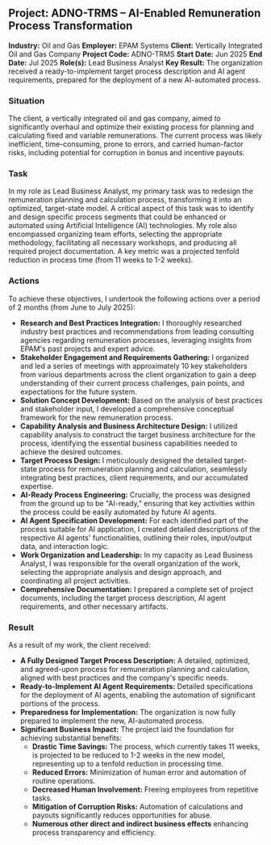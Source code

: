 ## Project: ADNO-TRMS – AI-Enabled Remuneration Process Transformation

**Industry:** Oil and Gas
**Employer:** EPAM Systems
**Client:** Vertically Integrated Oil and Gas Company
**Project Code:** ADNO-TRMS
**Start Date:** Jun 2025
**End Date:** Jul 2025
**Role(s):** Lead Business Analyst
**Key Result:** The organization received a ready-to-implement target process description and AI agent requirements, prepared for the deployment of a new AI-automated process.

### Situation
The client, a vertically integrated oil and gas company, aimed to significantly overhaul and optimize their existing process for planning and calculating fixed and variable remunerations. The current process was likely inefficient, time-consuming, prone to errors, and carried human-factor risks, including potential for corruption in bonus and incentive payouts.

### Task
In my role as Lead Business Analyst, my primary task was to redesign the remuneration planning and calculation process, transforming it into an optimized, target-state model. A critical aspect of this task was to identify and design specific process segments that could be enhanced or automated using Artificial Intelligence (AI) technologies. My role also encompassed organizing team efforts, selecting the appropriate methodology, facilitating all necessary workshops, and producing all required project documentation. A key metric was a projected tenfold reduction in process time (from 11 weeks to 1-2 weeks).

### Actions
To achieve these objectives, I undertook the following actions over a period of 2 months (from June to July 2025):
* **Research and Best Practices Integration:** I thoroughly researched industry best practices and recommendations from leading consulting agencies regarding remuneration processes, leveraging insights from EPAM's past projects and expert advice.
* **Stakeholder Engagement and Requirements Gathering:** I organized and led a series of meetings with approximately 10 key stakeholders from various departments across the client organization to gain a deep understanding of their current process challenges, pain points, and expectations for the future system.
* **Solution Concept Development:** Based on the analysis of best practices and stakeholder input, I developed a comprehensive conceptual framework for the new remuneration process.
* **Capability Analysis and Business Architecture Design:** I utilized capability analysis to construct the target business architecture for the process, identifying the essential business capabilities needed to achieve the desired outcomes.
* **Target Process Design:** I meticulously designed the detailed target-state process for remuneration planning and calculation, seamlessly integrating best practices, client requirements, and our accumulated expertise.
* **AI-Ready Process Engineering:** Crucially, the process was designed from the ground up to be "AI-ready," ensuring that key activities within the process could be easily automated by future AI agents.
* **AI Agent Specification Development:** For each identified part of the process suitable for AI application, I created detailed descriptions of the respective AI agents' functionalities, outlining their roles, input/output data, and interaction logic.
* **Work Organization and Leadership:** In my capacity as Lead Business Analyst, I was responsible for the overall organization of the work, selecting the appropriate analysis and design approach, and coordinating all project activities.
* **Comprehensive Documentation:** I prepared a complete set of project documents, including the target process description, AI agent requirements, and other necessary artifacts.

### Result
As a result of my work, the client received:
* **A Fully Designed Target Process Description:** A detailed, optimized, and agreed-upon process for remuneration planning and calculation, aligned with best practices and the company's specific needs.
* **Ready-to-Implement AI Agent Requirements:** Detailed specifications for the deployment of AI agents, enabling the automation of significant portions of the process.
* **Preparedness for Implementation:** The organization is now fully prepared to implement the new, AI-automated process.
* **Significant Business Impact:** The project laid the foundation for achieving substantial benefits:
    * **Drastic Time Savings:** The process, which currently takes 11 weeks, is projected to be reduced to 1-2 weeks in the new model, representing up to a tenfold reduction in processing time.
    * **Reduced Errors:** Minimization of human error and automation of routine operations.
    * **Decreased Human Involvement:** Freeing employees from repetitive tasks.
    * **Mitigation of Corruption Risks:** Automation of calculations and payouts significantly reduces opportunities for abuse.
    * **Numerous other direct and indirect business effects** enhancing process transparency and efficiency.

